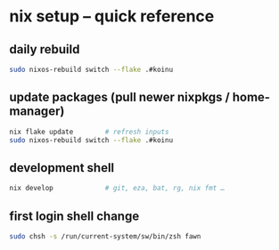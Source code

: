 # nix setup – quick reference

## daily rebuild
```bash
sudo nixos-rebuild switch --flake .#koinu
```

## update packages (pull newer nixpkgs / home-manager)
```bash
nix flake update        # refresh inputs
sudo nixos-rebuild switch --flake .#koinu
```

## development shell
```bash
nix develop             # git, eza, bat, rg, nix fmt …
```

## first login shell change
```bash
sudo chsh -s /run/current-system/sw/bin/zsh fawn
```